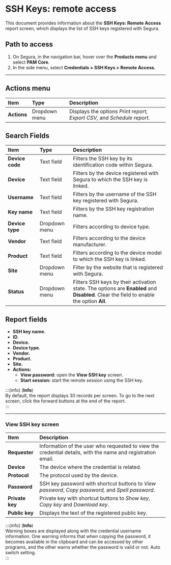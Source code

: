 # SSH Keys: remote access

This document provides information about the **SSH Keys: Remote Access** report screen, which displays the list of SSH keys registered with Segura.

## Path to access

1. On Segura, in the navigation bar, hover over the **Products menu** and select **PAM Core**.  
2. In the side menu, select **Credentials > SSH Keys > Remote Access.**

---
## Actions menu

| **Item**  | **Type** | **Description** |
| :---- | :---- | :---- |
| **Actions** | Dropdown menu | Displays the options *Print report, Export CSV,* and *Schedule report.* |

## Search Fields

| **Item** | **Type** | **Description** |
| :---- | :---- | :---- |
| **Device code** | Text field | Filters the SSH key by its identification code within Segura. |
| **Device** | Text field | Filters by the device registered with Segura to which the SSH key is linked. |
| **Username** | Text field | Filters by the username of the SSH key registered with Segura. |
| **Key name** | Text field | Filters by the SSH key registration name. |
| **Device type** | Dropdown menu | Filters according to device type. |
| **Vendor** | Text field | Filters according to the device manufacturer. |
| **Product** | Text field | Filters according to the device model to which the SSH key is linked. |
| **Site** | Dropdown menu | Filter by the website that is registered with Segura. |
| **Status** | Dropdown menu | Filters SSH keys by their activation state. The options are **Enabled** and **Disabled**. Clear the field to enable the option **All**. |

## Report fields

* **SSH key name.**  
* **ID.**  
* **Device.**  
* **Device type.**  
* **Vendor.**  
* **Product.**  
* **Site.**  
* **Actions:**  
  * **View password:** open the **View SSH key** screen.  
  * **Start session:** start the remote session using the SSH key.

:::(info) (**Info**)  
By default, the report displays 30 records per screen. To go to the next screen, click the forward buttons at the end of the report.  
:::

---
### View SSH key screen

| **Item** | **Description** |
| :---- | :---- |
| **Requester** | Information of the user who requested to view the credential details, with the name and registration email. |
| **Device** | The device where the credential is related. |
| **Protocol** | The protocol used by the device. |
| **Password** | SSH key password with shortcut buttons to *View password*, *Copy password,* and *Spell password*. |
| **Private key** | Private key with shortcut buttons to *Show key*, *Copy key* and *Download key*. |
| **Public key** | Displays the text of the registered public key. |

:::(info) (**Info**)  
Warning boxes are displayed along with the credential username information. One warning informs that when copying the password, it becomes available in the clipboard and can be accessed by other programs, and the other warns whether the password is valid or not. Auto switch setting.  
:::